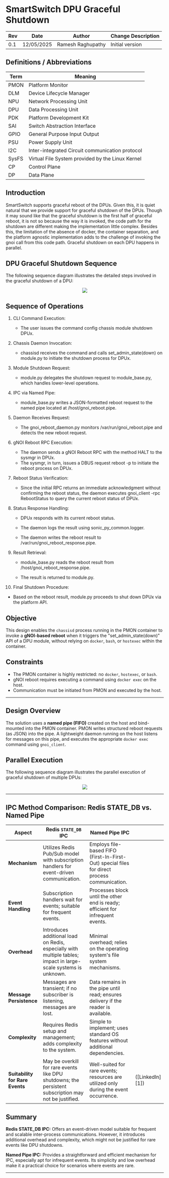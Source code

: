 # SmartSwitch DPU Graceful Shutdown

| Rev | Date | Author | Change Description |
| --- | ---- | ------ | ------------------ |
| 0.1 | 12/05/2025 | Ramesh Raghupathy | Initial version|


## Definitions / Abbreviations

| Term | Meaning |
| --- | ---- |
| PMON | Platform Monitor |
| DLM | Device Lifecycle Manager |
| NPU | Network Processing Unit |
| DPU | Data Processing Unit |
| PDK | Platform Development Kit |
| SAI | Switch Abstraction Interface |
| GPIO | General Purpose Input Output |
| PSU | Power Supply Unit |
| I2C | Inter-integrated Circuit communication protocol |
| SysFS | Virtual File System provided by the Linux Kernel |
| CP | Control Plane |
| DP | Data Plane |

## Introduction
SmartSwitch supports graceful reboot of the DPUs. Given this, it is quiet natural that we provide support for graceful shutdown of the DPUs. Though it may sound like that the graceful shutdown is the first half of graceful reboot, it is not so because the way it is invoked, the code path for the shutdown are different making the implementation little complex. Besides this, the limitation of the absence of docker, the container separation, and the platform agnostic implementation adds to the challenge of invoking the gnoi call from this code path. Graceful shutdown on each DPU happens in parallel.

## DPU Graceful Shutdown Sequence

The following sequence diagram illustrates the detailed steps involved in the graceful shutdown of a DPU:

<p align="center"><img src="./images/dpu-graceful-shutdown-pipe.svg"></p>

## Sequence of Operations

1. CLI Command Execution:
   * The user issues the command config chassis module shutdown DPUx.

2. Chassis Daemon Invocation:

   * chassisd receives the command and calls set_admin_state(down) on module.py to initiate the shutdown process for DPUx.

3. Module Shutdown Request:

   * module.py delegates the shutdown request to module_base.py, which handles lower-level operations.

4. IPC via Named Pipe:

   * module_base.py writes a JSON-formatted reboot request to the named pipe located at /host/gnoi_reboot.pipe.

5. Daemon Receives Request:

   * The gnoi_reboot_daemon.py monitors /var/run/gnoi_reboot.pipe and detects the new reboot request.

6. gNOI Reboot RPC Execution:

   * The daemon sends a gNOI Reboot RPC with the method HALT to the sysmgr in DPUx.
   * The sysmgr, in turn, issues a DBUS request reboot -p to initiate the reboot process on DPUx.

7. Reboot Status Verification:

   * Since the initial RPC returns an immediate acknowledgment without confirming the reboot status, the daemon executes gnoi_client -rpc RebootStatus to query the current reboot status of DPUx.

8. Status Response Handling:

   * DPUx responds with its current reboot status.

   * The daemon logs the result using sonic_py_common.logger.

   * The daemon writes the reboot result to /var/run/gnoi_reboot_response.pipe.

9. Result Retrieval:

   * module_base.py reads the reboot result from /host/gnoi_reboot_response.pipe.

   * The result is returned to module.py.

10. Final Shutdown Procedure:

   * Based on the reboot result, module.py proceeds to shut down DPUx via the platform API.

## Objective

This design enables the `chassisd` process running in the PMON container to invoke a **gNOI-based reboot** when it triggers the "set_admin_state(down)" API of a DPU module, without relying on `docker`, `bash`, or `hostexec` within the container.

## Constraints

- The PMON container is highly restricted: no `docker`, `hostexec`, or `bash`.
- gNOI reboot requires executing a command using `docker exec` on the host.
- Communication must be initiated from PMON and executed by the host.

---

## Design Overview

The solution uses a **named pipe (FIFO)** created on the host and bind-mounted into the PMON container. PMON writes structured reboot requests (as JSON) into the pipe. A lightweight daemon running on the host listens for messages on this pipe, and executes the appropriate `docker exec` command using `gnoi_client`.

## Parallel Execution

The following sequence diagram illustrates the parallel execution of graceful shutdown of multiple DPUs:

<p align="center"><img src="./images/parallel-execution.svg"></p>

---

## IPC Method Comparison: Redis STATE_DB vs. Named Pipe

| Aspect                          | Redis `STATE_DB` IPC                                                                                            | Named Pipe IPC                                                                               |                 |
| ------------------------------- | --------------------------------------------------------------------------------------------------------------- | -------------------------------------------------------------------------------------------- | --------------- |
| **Mechanism**                   | Utilizes Redis Pub/Sub model with subscription handlers for event-driven communication.                         | Employs file-based FIFO (First-In-First-Out) special files for direct process communication. |                 |
| **Event Handling**              | Subscription handlers wait for events; suitable for frequent events.                                            | Processes block until the other end is ready; efficient for infrequent events.               |                 |
| **Overhead**                    | Introduces additional load on Redis, especially with multiple tables; impact in large-scale systems is unknown. | Minimal overhead; relies on the operating system's file system mechanisms.                   |                 |
| **Message Persistence**         | Messages are transient; if no subscriber is listening, messages are lost.                                       | Data remains in the pipe until read; ensures delivery if the reader is available.            |                 |
| **Complexity**                  | Requires Redis setup and management; adds complexity to the system.                                             | Simple to implement; uses standard OS features without additional dependencies.              |                 |
| **Suitability for Rare Events** | May be overkill for rare events like DPU shutdowns; the persistent subscription may not be justified.           | Well-suited for rare events; resources are utilized only during the event occurrence.        | ([LinkedIn][1]) |

## Summary

**Redis STATE_DB IPC:** Offers an event-driven model suitable for frequent and scalable inter-process communications. However, it introduces additional overhead and complexity, which might not be justified for rare events like DPU shutdowns.

**Named Pipe IPC:** Provides a straightforward and efficient mechanism for IPC, especially apt for infrequent events. Its simplicity and low overhead make it a practical choice for scenarios where events are rare.

---

